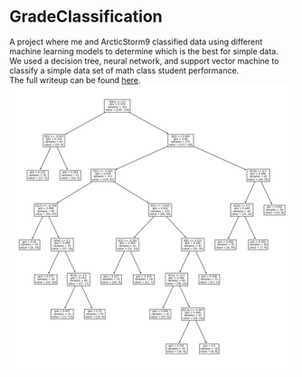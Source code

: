 # GradeClassification  
A project where me and ArcticStorm9 classified data using different machine learning models to determine which is the best for simple data.  
We used a decision tree, neural network, and support vector machine to classify a simple data set of math class student performance.  
The full writeup can be found [here](https://github.com/DGStatic/GradeClassification/blob/main/writeups/GradeClassification.pdf).  
![Decision Tree](https://github.com/DGStatic/GradeClassification/blob/main/tree.png "The resulting decision tree")
